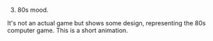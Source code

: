 3. 80s mood. 

It's not an actual game but shows some design, representing the 80s computer game. 
This is a short animation.  
